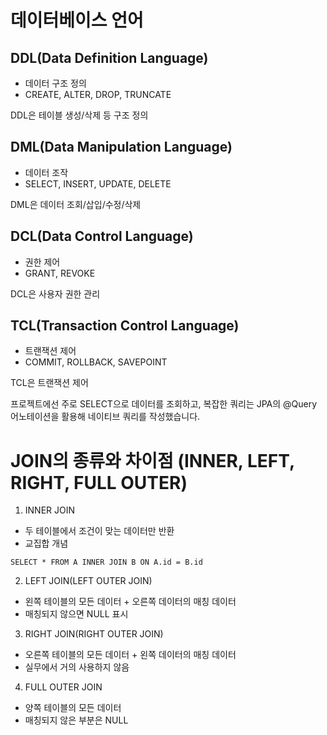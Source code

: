 # 데이터베이스 언어

## DDL(Data Definition Language)
- 데이터 구조 정의
- CREATE, ALTER, DROP, TRUNCATE

DDL은 테이블 생성/삭제 등 구조 정의

## DML(Data Manipulation Language)
- 데이터 조작
- SELECT, INSERT, UPDATE, DELETE

DML은 데이터 조회/삽입/수정/삭제 

## DCL(Data Control Language)
- 권한 제어
- GRANT, REVOKE

DCL은 사용자 권한 관리

## TCL(Transaction Control Language)
- 트랜잭션 제어
- COMMIT, ROLLBACK, SAVEPOINT

TCL은 트랜잭션 제어

프로젝트에선 주로 SELECT으로 데이터를 조회하고, 복잡한 쿼리는 JPA의 @Query 어노테이션을 활용해 네이티브 쿼리를 작성했습니다.

# JOIN의 종류와 차이점 (INNER, LEFT, RIGHT, FULL OUTER)
1. INNER JOIN
- 두 테이블에서 조건이 맞는 데이터만 반환
- 교집합 개념
```
SELECT * FROM A INNER JOIN B ON A.id = B.id
```

2. LEFT JOIN(LEFT OUTER JOIN)
- 왼쪽 테이블의 모든 데이터 + 오른쪽 데이터의 매칭 데이터
- 매칭되지 않으면 NULL 표시

3. RIGHT JOIN(RIGHT OUTER JOIN)
- 오른쪽 테이블의 모든 데이터 + 왼쪽 데이터의 매칭 데이터
- 실무에서 거의 사용하지 않음

4. FULL OUTER JOIN
- 양쪽 테이블의 모든 데이터
- 매칭되지 않은 부분은 NULL

